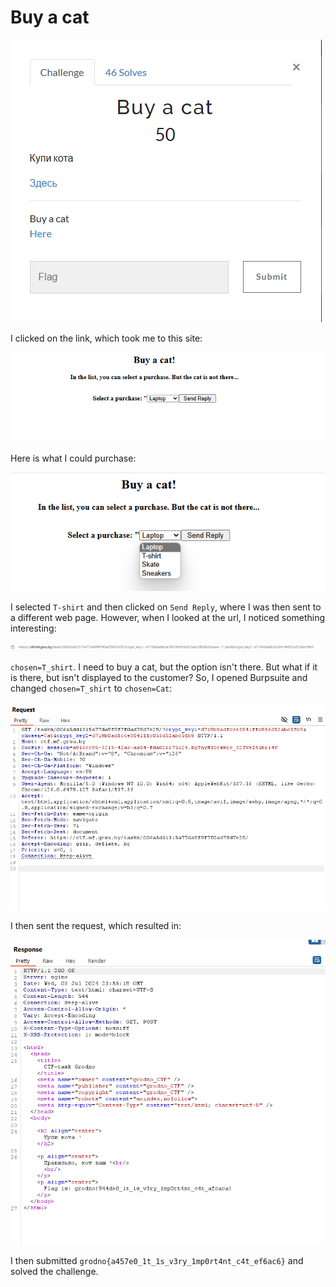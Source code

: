 # Buy a cat

![](../images/buy-a-cat-part-1.png)

I clicked on the link, which took me to this site:

![](../images/buy-a-cat-part-2.png)

Here is what I could purchase:

![](../images/buy-a-cat-part-3.png)

I selected `T-shirt` and then clicked on `Send Reply`, where I was then sent to a different web page. However, when I looked at the url, I noticed something interesting:

![](../images/buy-a-cat-part-4.png)

`chosen=T_shirt`. I need to buy a cat, but the option isn't there. But what if it is there, but isn't displayed to the customer? So, I opened Burpsuite and changed `chosen=T_shirt` to `chosen=Cat`:

![](../images/buy-a-cat-part-5.png)

I then sent the request, which resulted in:

![](../images/buy-a-cat-part-6.png)

I then submitted `grodno{a457e0_1t_1s_v3ry_1mp0rt4nt_c4t_ef6ac6}` and solved the challenge.




